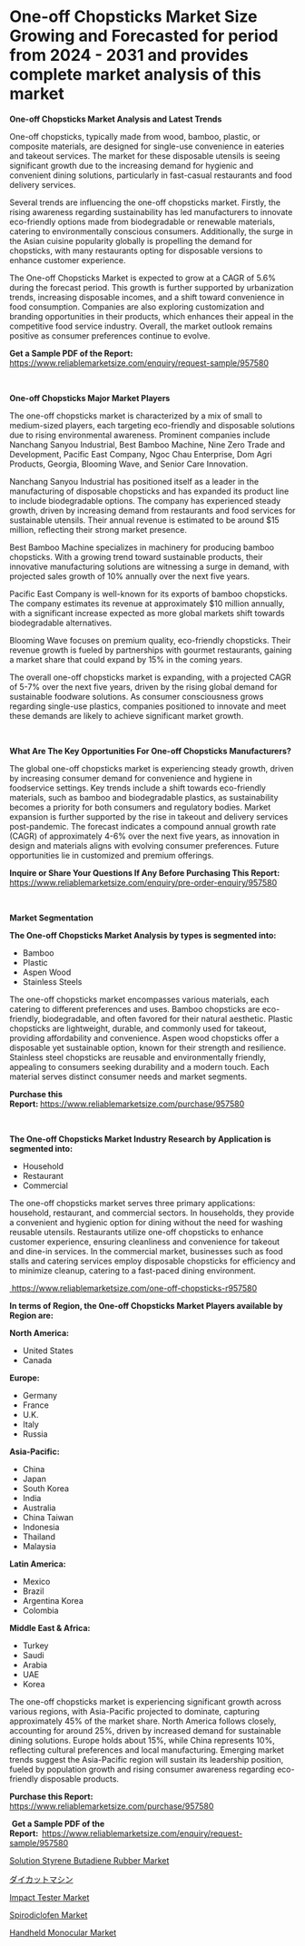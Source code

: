 <p><h1>One-off Chopsticks Market Size Growing and Forecasted for period from 2024 - 2031 and provides complete market analysis of this market</h1></p><p><strong>One-off Chopsticks Market Analysis and Latest Trends</strong></p>
<p><p>One-off chopsticks, typically made from wood, bamboo, plastic, or composite materials, are designed for single-use convenience in eateries and takeout services. The market for these disposable utensils is seeing significant growth due to the increasing demand for hygienic and convenient dining solutions, particularly in fast-casual restaurants and food delivery services.</p><p>Several trends are influencing the one-off chopsticks market. Firstly, the rising awareness regarding sustainability has led manufacturers to innovate eco-friendly options made from biodegradable or renewable materials, catering to environmentally conscious consumers. Additionally, the surge in the Asian cuisine popularity globally is propelling the demand for chopsticks, with many restaurants opting for disposable versions to enhance customer experience.</p><p>The One-off Chopsticks Market is expected to grow at a CAGR of 5.6% during the forecast period. This growth is further supported by urbanization trends, increasing disposable incomes, and a shift toward convenience in food consumption. Companies are also exploring customization and branding opportunities in their products, which enhances their appeal in the competitive food service industry. Overall, the market outlook remains positive as consumer preferences continue to evolve.</p></p>
<p><strong>Get a Sample PDF of the Report:&nbsp;</strong> <a href="https://www.reliablemarketsize.com/enquiry/request-sample/957580">https://www.reliablemarketsize.com/enquiry/request-sample/957580</a></p>
<p>&nbsp;</p>
<p><strong>One-off Chopsticks Major Market Players</strong></p>
<p><p>The one-off chopsticks market is characterized by a mix of small to medium-sized players, each targeting eco-friendly and disposable solutions due to rising environmental awareness. Prominent companies include Nanchang Sanyou Industrial, Best Bamboo Machine, Nine Zero Trade and Development, Pacific East Company, Ngoc Chau Enterprise, Dom Agri Products, Georgia, Blooming Wave, and Senior Care Innovation.</p><p>Nanchang Sanyou Industrial has positioned itself as a leader in the manufacturing of disposable chopsticks and has expanded its product line to include biodegradable options. The company has experienced steady growth, driven by increasing demand from restaurants and food services for sustainable utensils. Their annual revenue is estimated to be around $15 million, reflecting their strong market presence.</p><p>Best Bamboo Machine specializes in machinery for producing bamboo chopsticks. With a growing trend toward sustainable products, their innovative manufacturing solutions are witnessing a surge in demand, with projected sales growth of 10% annually over the next five years.</p><p>Pacific East Company is well-known for its exports of bamboo chopsticks. The company estimates its revenue at approximately $10 million annually, with a significant increase expected as more global markets shift towards biodegradable alternatives.</p><p>Blooming Wave focuses on premium quality, eco-friendly chopsticks. Their revenue growth is fueled by partnerships with gourmet restaurants, gaining a market share that could expand by 15% in the coming years.</p><p>The overall one-off chopsticks market is expanding, with a projected CAGR of 5-7% over the next five years, driven by the rising global demand for sustainable foodware solutions. As consumer consciousness grows regarding single-use plastics, companies positioned to innovate and meet these demands are likely to achieve significant market growth.</p></p>
<p>&nbsp;</p>
<p><strong>What Are The Key Opportunities For One-off Chopsticks Manufacturers?</strong></p>
<p><p>The global one-off chopsticks market is experiencing steady growth, driven by increasing consumer demand for convenience and hygiene in foodservice settings. Key trends include a shift towards eco-friendly materials, such as bamboo and biodegradable plastics, as sustainability becomes a priority for both consumers and regulatory bodies. Market expansion is further supported by the rise in takeout and delivery services post-pandemic. The forecast indicates a compound annual growth rate (CAGR) of approximately 4-6% over the next five years, as innovation in design and materials aligns with evolving consumer preferences. Future opportunities lie in customized and premium offerings.</p></p>
<p><strong>Inquire or Share Your Questions If Any Before Purchasing This Report:</strong> <a href="https://www.reliablemarketsize.com/enquiry/pre-order-enquiry/957580">https://www.reliablemarketsize.com/enquiry/pre-order-enquiry/957580</a></p>
<p>&nbsp;</p>
<p><strong>Market Segmentation</strong></p>
<p><strong>The One-off Chopsticks Market Analysis by types is segmented into:</strong></p>
<p><ul><li>Bamboo</li><li>Plastic</li><li>Aspen Wood</li><li>Stainless Steels</li></ul></p>
<p><p>The one-off chopsticks market encompasses various materials, each catering to different preferences and uses. Bamboo chopsticks are eco-friendly, biodegradable, and often favored for their natural aesthetic. Plastic chopsticks are lightweight, durable, and commonly used for takeout, providing affordability and convenience. Aspen wood chopsticks offer a disposable yet sustainable option, known for their strength and resilience. Stainless steel chopsticks are reusable and environmentally friendly, appealing to consumers seeking durability and a modern touch. Each material serves distinct consumer needs and market segments.</p></p>
<p><strong>Purchase this Report:&nbsp;</strong><a href="https://www.reliablemarketsize.com/purchase/957580">https://www.reliablemarketsize.com/purchase/957580</a></p>
<p>&nbsp;</p>
<p><strong>The One-off Chopsticks Market Industry Research by Application is segmented into:</strong></p>
<p><ul><li>Household</li><li>Restaurant</li><li>Commercial</li></ul></p>
<p><p>The one-off chopsticks market serves three primary applications: household, restaurant, and commercial sectors. In households, they provide a convenient and hygienic option for dining without the need for washing reusable utensils. Restaurants utilize one-off chopsticks to enhance customer experience, ensuring cleanliness and convenience for takeout and dine-in services. In the commercial market, businesses such as food stalls and catering services employ disposable chopsticks for efficiency and to minimize cleanup, catering to a fast-paced dining environment.</p></p>
<p><a href="https://www.reliablemarketsize.com/one-off-chopsticks-r957580">&nbsp;https://www.reliablemarketsize.com/one-off-chopsticks-r957580</a></p>
<p><strong>In terms of Region, the One-off Chopsticks Market Players available by Region are:</strong></p>
<p>
    <p> <strong> North America: </strong>
        <ul>
            <li>United States</li>
            <li>Canada</li>
        </ul>
        </p> 
    <p> <strong> Europe: </strong>
        <ul>
            <li>Germany</li>
            <li>France</li>
            <li>U.K.</li>
            <li>Italy</li>
            <li>Russia</li>
        </ul>
        </p> 
    <p> <strong> Asia-Pacific: </strong>
        <ul>
            <li>China</li>
            <li>Japan</li>
            <li>South Korea</li>
            <li>India</li>
            <li>Australia</li>
            <li>China Taiwan</li>
            <li>Indonesia</li>
            <li>Thailand</li>
            <li>Malaysia</li>
        </ul>
        </p> 
    <p> <strong> Latin America: </strong>
        <ul>
            <li>Mexico</li>
            <li>Brazil</li>
            <li>Argentina Korea</li>
            <li>Colombia</li>
        </ul>
        </p> 
    <p> <strong> Middle East & Africa: </strong>
        <ul>
            <li>Turkey</li>
            <li>Saudi</li>
            <li>Arabia</li>
            <li>UAE</li>
            <li>Korea</li>
        </ul>
    </p>
    </p>
<p><p>The one-off chopsticks market is experiencing significant growth across various regions, with Asia-Pacific projected to dominate, capturing approximately 45% of the market share. North America follows closely, accounting for around 25%, driven by increased demand for sustainable dining solutions. Europe holds about 15%, while China represents 10%, reflecting cultural preferences and local manufacturing. Emerging market trends suggest the Asia-Pacific region will sustain its leadership position, fueled by population growth and rising consumer awareness regarding eco-friendly disposable products.</p></p>
<p><strong>Purchase this Report: </strong><a href="https://www.reliablemarketsize.com/purchase/957580">https://www.reliablemarketsize.com/purchase/957580</a></p>
<p>&nbsp;<strong>Get a Sample PDF of the Report:&nbsp;&nbsp;</strong><a href="https://www.reliablemarketsize.com/enquiry/request-sample/957580">https://www.reliablemarketsize.com/enquiry/request-sample/957580</a></p>
<p><strong></strong></p>
<p><p><a href="https://issuu.com/reportprime-2/docs/solution-styrene-butadiene-rubber-m_323eb22e07649c">Solution Styrene Butadiene Rubber Market</a></p><p><a href="https://medium.com/@brandyhiiqh/die-cutting-machine-market-%E3%81%AF-%E3%82%B3%E3%82%B9%E3%83%88%E7%AE%A1%E7%90%86%E3%81%A8%E5%8A%B9%E7%8E%87%E5%90%91%E4%B8%8A%E3%82%92%E5%84%AA%E5%85%88%E3%81%97%E3%81%BE%E3%81%99-%E3%81%95%E3%82%89%E3%81%AB-%E5%A0%B1%E5%91%8A%E6%9B%B8%E3%81%AF%E5%B8%82%E5%A0%B4%E3%81%AE%E9%9C%80%E8%A6%81%E9%9D%A2%E3%81%A8%E4%BE%9B%E7%B5%A6%E9%9D%A2%E3%81%AE%E4%B8%A1%E6%96%B9%E3%82%92%E3%82%AB%E3%83%90%E3%83%BC%E3%81%97%E3%81%A6%E3%81%84%E3%81%BE%E3%81%99-die-cutting-machine-99f3c6555eb8">ダイカットマシン</a></p><p><a href="https://www.linkedin.com/pulse/impact-tester-market-size-growth-industry-analysis-segmentation-v3mof?trackingId=I%2Bbrcq4WTr6R96Z2sUaWLg%3D%3D">Impact Tester Market</a></p><p><a href="https://issuu.com/reportprime-2/docs/spirodiclofen-market-size-2030.pptx_efec1e87cabe0e">Spirodiclofen Market</a></p><p><a href="https://medium.com/@vullnetbogdani135/how-the-handheld-monocular-market-is-changing-from-2024-to-2031-237f2ba06b2e?postPublishedType=initial">Handheld Monocular Market</a></p></p>